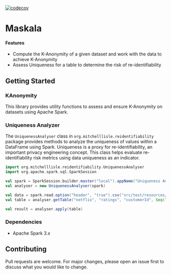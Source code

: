[![codecov](https://codecov.io/gh/mitchelllisle/maskala/graph/badge.svg?token=LCZ99996YR)](https://codecov.io/gh/mitchelllisle/maskala)

# Maskala

#### Features

- Compute the K-Anonymity of a given dataset and work with the data to achieve K-Anonymity
- Assess Uniqueness for a table to determine the risk of re-identifiability

## Getting Started

### KAnonymity

This library provides utility functions to assess and ensure K-Anonymity on datasets using Apache Spark.

### Uniqueness Analyzer
The `UniquenessAnalyser` class in `org.mitchelllisle.reidentifiability` package provides methods to analyze the 
uniqueness of values within a DataFrame using Spark. Uniqueness is a proxy for re-identifiability, an important privacy 
engineering concept. This class helps evaluate re-identifiability risk metrics using data uniqueness as an indicator.

```scala
import org.mitchelllisle.reidentifiability.UniquenessAnalyser
import org.apache.spark.sql.SparkSession

val spark = SparkSession.builder.master("local").appName("Uniqueness Analyser Example").getOrCreate()
val analyser = new UniquenessAnalyser(spark)

val data = spark.read.option("header", "true").csv("src/test/resources/netflix-sample.csv")
val table = analyser.getTable("netflix", "ratings", "customerId", Seq("rating"))

val result = analyser.apply(table)
```

### Dependencies

- Apache Spark 3.x

## Contributing
Pull requests are welcome. For major changes, please open an issue first to discuss what you would like to change.